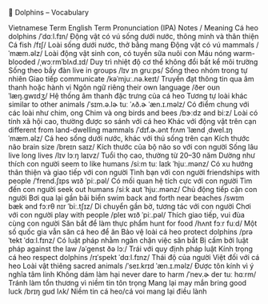 
🐬 Dolphins – Vocabulary

Vietnamese Term	English Term	Pronunciation (IPA)	Notes / Meaning
Cá heo	dolphins	/ˈdɑːl.fɪn/	Động vật có vú sống dưới nước, thông minh và thân thiện
Cá	fish	/fɪʃ/	Loài sống dưới nước, thở bằng mang
Động vật có vú	mammals	/ˈmæm.əlz/	Loài động vật sinh con, có tuyến sữa nuôi con
Máu nóng	warm-blooded	/ˌwɔːrmˈblʌd.ɪd/	Duy trì nhiệt độ cơ thể không đổi bất kể môi trường
Sống theo bầy đàn	live in groups	/lɪv ɪn ɡruːps/	Sống theo nhóm trong tự nhiên
Giao tiếp	communicate	/kəˈmjuː.nə.keɪt/	Truyền đạt thông tin qua âm thanh hoặc hành vi
Ngôn ngữ riêng	their own language	/ðer oʊn ˈlæŋ.ɡwɪdʒ/	Hệ thống âm thanh đặc trưng của cá heo
Tương tự loài khác	similar to other animals	/ˈsɪm.ə.lɚ tuː ˈʌð.ɚ ˈæn.ɪ.məlz/	Có điểm chung với các loài như chim, ong
Chim và ong	birds and bees	/bɝːdz ənd biːz/	Loài có tính xã hội cao, thường được so sánh với cá heo
Khác với động vật trên cạn	different from land-dwelling mammals	/ˈdɪf.ɚ.ənt frʌm ˈlænd ˌdwel.ɪŋ ˈmæm.əlz/	Cá heo sống dưới nước, khác với thú sống trên cạn
Kích thước não	brain size	/breɪn saɪz/	Kích thước của bộ não so với con người
Sống lâu	live long lives	/lɪv lɔːŋ laɪvz/	Tuổi thọ cao, thường từ 20–30 năm
Dường như thích con người	seem to like humans	/siːm tuː laɪk ˈhjuː.mənz/	Có xu hướng thân thiện và giao tiếp với con người
Tình bạn với con người	friendships with people	/ˈfrend.ʃɪps wɪð ˈpiː.pəl/	Có mối quan hệ tích cực với con người
Tìm đến con người	seek out humans	/siːk aʊt ˈhjuː.mənz/	Chủ động tiếp cận con người
Bơi qua lại gần bãi biển	swim back and forth near beaches	/swɪm bæk ənd fɔːrθ nɪr ˈbiː.tʃɪz/	Di chuyển gần bờ, tương tác với con người
Chơi với con người	play with people	/pleɪ wɪð ˈpiː.pəl/	Thích giao tiếp, vui đùa cùng con người
Săn bắt để làm thực phẩm	hunt for food	/hʌnt fɔːr fuːd/	Một số quốc gia vẫn săn cá heo để ăn
Bảo vệ loài cá heo	protect dolphins	/prəˈtekt ˈdɑːl.fɪnz/	Có luật pháp nhằm ngăn chặn việc săn bắt
Bị cấm bởi luật pháp	against the law	/əˈɡenst ðə lɔː/	Trái với quy định pháp luật
Kính trọng cá heo	respect dolphins	/rɪˈspekt ˈdɑːl.fɪnz/	Thái độ của người Việt đối với cá heo
Loài vật thiêng	sacred animals	/ˈseɪ.krɪd ˈæn.ɪ.məlz/	Được tôn kính vì ý nghĩa tâm linh
Không dám làm hại	never dare to harm	/ˈnev.ɚ der tuː hɑːrm/	Tránh làm tổn thương vì niềm tin tôn trọng
Mang lại may mắn	bring good luck	/brɪŋ ɡʊd lʌk/	Niềm tin cá heo/cá voi mang lại điều lành

